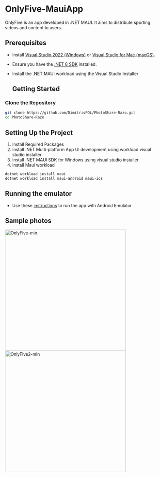 # OnlyFive-MauiApp

OnlyFive is an app developed in .NET MAUI. It aims to distribute sporting videos and content to users.

## Prerequisites

- Install [Visual Studio 2022 (Windows)](https://visualstudio.microsoft.com/vs/) or [Visual Studio for Mac (macOS)](https://visualstudio.microsoft.com/vs/mac/).
- Ensure you have the [.NET 8 SDK](https://dotnet.microsoft.com/en-us/download/dotnet/8.0) installed.
- Install the .NET MAUI workload using the Visual Studio Installer

  ## Getting Started

### Clone the Repository

```bash
git clone https://github.com/DimitrisPOL/PhotoShare-Razo.git
cd PhotoShare-Razo

```
## Setting Up the Project
1.  Install Required Packages
2.  Install .NET Multi-platform App UI development using workload visual studio installer
3.  Install .NET MAUI SDK for Windows using visual studio installer
4.  Install Maui workload
      
```bash
dotnet workload install maui
dotnet workload install maui-android maui-ios

```
## Running the emulator
-  Use these [instructions](https://learn.microsoft.com/en-us/answers/questions/1341998/how-to-use-android-emulator-in-visual-studio-commu) to run the app with Android Emulator

  
## Sample photos

<img width="398" alt="OnlyFive-min" src="https://github.com/user-attachments/assets/e0afbc17-72a0-4ae7-ac03-6a22571f01ee">

<img width="398" alt="OnlyFive2-min" src="https://github.com/user-attachments/assets/dadeb844-30e1-4b7a-8081-5928a669293c">

